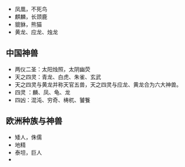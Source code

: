 + 凤凰，不死鸟
+ 麒麟，长颈鹿
+ 貔貅，熊猫
+ 黄龙、应龙、烛龙

## 中国神兽

+ 两仪二圣：太阳烛照，太阴幽荧
+ 天之四灵：青龙、白虎、朱雀、玄武
+ 天之四灵与黄龙并称天官五兽，天之四灵与应龙、黄龙合为六大神兽。
+ 四灵 ：麟、凤、龟、龙
+ 四凶：混沌、穷奇、梼杌、饕餮

## 欧洲种族与神兽

+ 矮人，侏儒
+ 地精
+ 泰坦，巨人
+ 